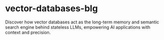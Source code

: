 # vector-databases-blg
Discover how vector databases act as the long-term memory and semantic search engine behind stateless LLMs, empowering AI applications with context and precision.
